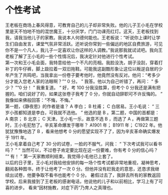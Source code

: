 # 个性考试
 
 王老板在商场上春风得意，可教育自己的儿子却非常失败。他的儿子王小毛在学校里是天不怕地不怕的混世魔王，十分厌学，门门功课亮红灯。这天，王老板找到我，请我当他儿子的家教。我说本人何德何能也。王老板说：“听说你上课时让学生们自由发言，课堂气氛非常活跃。还听说你常到一些偏远的地区自费旅游，可见你不是一个凡人，我儿子一定喜欢让你这样的人调教。”我说那我就试试吧。我向王老板了解了王小毛的一些个性情况后，我决定针对他进行个性考试。  
第一次和王小毛会面，我特意给他一个不凡的亮相。我脸没洗，胡子没刮，穿着打补丁的牛仔裤，脚上趿拉着一双旧拖鞋。可能我这副酷形象让这位以叛逆自居的少年产生了共鸣吧，当我拿出一份卷子要考他时，他竟然没有反对。他问：“考多少分才能入您老人家的法眼啊？”“ 0 分。 ” 我答。他以为自己听错了，再问： “ 多少？ ”“0 分！ ” 我重复道。 “ 好，考 100 分我没胜算，但考个 0 分我还是满有把握的。咱们说好了的，如果这张卷子我考了 0 分，你就自动辞职可不许反悔的。 ” 我像如来佛般回答：“不悔，不悔。”  
第一题，《静夜思》的作者是谁？ A 李白； B 杜甫； C 白居易。王小毛说： “ 三岁小孩都知道是李白，可我就不选他。 ” 他选的是 B 。第二题，中国的首都是： A 南京； B 北京； C 天津。王小毛一乐，故意不选 B ，而选了 A 。再做第三题时，王小毛犯愁了。辛亥革命爆发于哪年？ A1901 年； B1911 年； C1922 年。他犹犹豫豫地选了 B ，看来他想考 0 分的愿望实现不了了，因为辛亥革命确实爆发于 1911 年。  
王小毛拿着自己考了 30 分的试卷，一脸的不服气，问我： “ 下次考试我可以看书吗？ ” “ 当然可以，不过卷子肯定要比现在这一份要难，你有考 0 分的信心吗？ ”“ 有！ ” 第一天家教顺利结束。我觉得小毛他已上套了。  
以后的日子里，王小毛对我给他安排的每一场个性考试都非常地重视，凝神思考，翻阅各种图书，终于让他考了一次 0 分。但他并没有赶我走的意思，还恳求我继续出试卷，他要争取不看书也能考个 0 分。 
暑假过去了，我辞去所有的家教返回学校。后来我接到了王老板的感谢电话，他说他的儿子和以前相比，学习上有了可喜的进步。 
看来“因材施教，对症下药”乃育人之真理也。
  